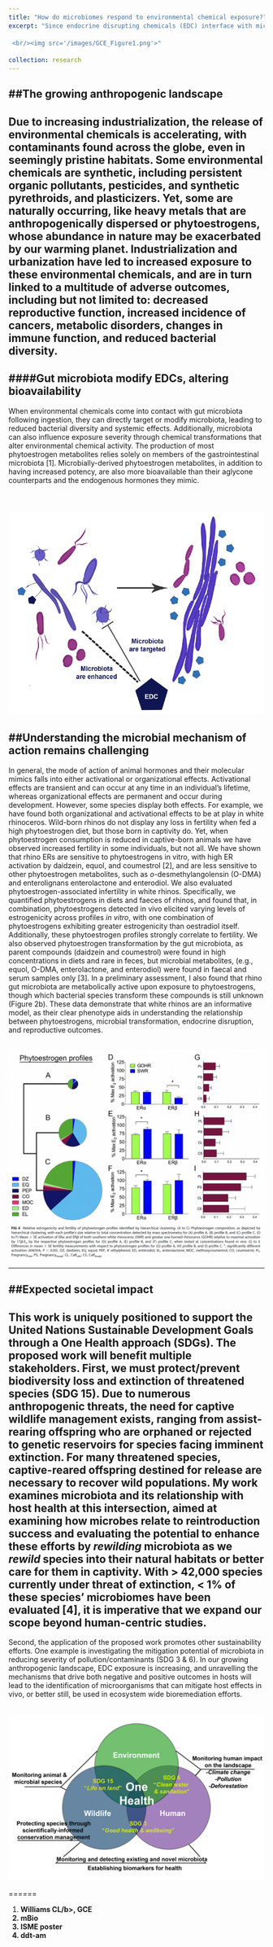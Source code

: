 ```yaml
---
title: "How do microbiomes respond to environmental chemical exposure?"
excerpt: "Since endocrine disrupting chemicals (EDC) interface with microbiota within the gut, they can directly target microbiota leading to systemic effects, but microbiota can also influence EDC severity through chemical transformations. One gap in our knowledge is whether microbiota may mitigate the effects of EDC exposure. I integrate multiple disciplines to evaluate the response of the gut microbiota to EDCs and to identify and characterize the key microbial players in EDC conversion. To better understand the role gut microbiota play in regulating the endocrine system, I examine interactions between microbiota and EDCs and their potential to affect endocrine function, a critical step in determining which microbiota are targeted and/or which ones may offer mitigation potential.

 <br/><img src='/images/GCE_Figure1.png'>"

collection: research
---
```

##The growing anthropogenic landscape
---
Due to increasing industrialization, the release of environmental chemicals is accelerating, with contaminants found across the globe, even in seemingly pristine habitats. Some
environmental chemicals are synthetic, including persistent organic pollutants, pesticides, and synthetic pyrethroids, and plasticizers. Yet, some are naturally occurring, like heavy metals that are anthropogenically dispersed or phytoestrogens, whose abundance in nature may be exacerbated by our warming planet. Industrialization and urbanization have led to increased exposure to these environmental chemicals, and are in turn linked to a multitude of adverse outcomes, including but not limited to: decreased reproductive function, increased incidence of cancers, metabolic disorders, changes in immune function, and reduced bacterial diversity.
---
####Gut microbiota modify EDCs, altering bioavailability
---
When environmental chemicals come into contact with gut microbiota following ingestion, they can directly target or modify microbiota, leading to reduced bacterial diversity and systemic effects. Additionally, microbiota can also influence exposure severity through chemical transformations that alter environmental chemical activity. The production of most phytoestrogen metabolites relies solely on members of the gastrointestinal microbiota [1]. Microbially-derived phytoestrogen metabolites, in addition to having increased potency, are also more bioavailable than their aglycone counterparts and the endogenous hormones they mimic. 

<br/><img src='/images/microbe-contaminant-int.png'>
---
##Understanding the microbial mechanism of action remains challenging
---
In general, the mode of action of animal hormones and their molecular mimics falls into either activational or organizational effects. Activational effects are transient and can occur at any time in an individual’s lifetime, whereas organizational effects are permanent and occur during development. However, some species display both effects. For example, we have found both organizational and activational effects to be at play in white rhinoceros. Wild-born rhinos do not display any loss in fertility when fed a high phytoestrogen diet, but those
born in captivity do. Yet, when phytoestrogen consumption is reduced in captive-born animals we have observed increased fertility in some individuals, but not all. We have shown that rhino ERs are sensitive to phytoestrogens in vitro, with high ER activation by daidzein, equol, and coumestrol [2], and are less sensitive to other phytoestrogen metabolites, such as <i>o-</i>desmethylangolensin (O-DMA) and enterolignans enterolactone and enterodiol. We also evaluated phytoestrogen-associated infertility in white rhinos. Specifically, we quantified phytoestrogens in diets and faeces of rhinos, and found that, in combination, phytoestrogens detected in vivo elicited varying levels of estrogenicity across profiles <i>in vitro</i>, with one
combination of phytoestrogens exhibiting greater estrogenicity than oestradiol itself. Additionally, these phytoestrogen profiles strongly correlate to fertility. We also observed phytoestrogen transformation by the gut microbiota, as parent compounds (daidzein and coumestrol) were found in high concentrations in diets and rare in feces, but microbial metabolites, (e.g., equol, O-DMA, enterolactone, and enterodiol) were found in faecal and serum samples only [3]. In a preliminary assessment, I also found that rhino gut microbiota are metabolically active upon exposure to phytoestrogens, though which bacterial species transform these compounds is still unknown (Figure 2b). These data demonstrate that white rhinos are an informative model, as their clear phenotype aids in understanding the relationship between phytoestrogens, microbial transformation, endocrine disruption, and reproductive outcomes.

<br/><img src='/images/mbio-fig.png'>

---
##Expected societal impact
---
This work is uniquely positioned to support the United Nations Sustainable Development Goals through a One Health approach (SDGs). The proposed work will benefit multiple stakeholders. First, we must protect/prevent biodiversity loss and extinction of threatened species (SDG 15). Due to numerous anthropogenic threats, the need for captive wildlife management exists, ranging from assist-rearing offspring who are orphaned or rejected to genetic reservoirs for species facing imminent extinction. For many threatened species, captive-reared offspring destined for release are necessary to recover wild populations. My work examines microbiota and its relationship with host health at this intersection, aimed at examining how microbes relate to reintroduction success and evaluating the potential to enhance these efforts by <i>rewilding</i> microbiota as we <i>rewild</i> species into their natural habitats or better care for them in captivity. With > 42,000 species currently under threat of extinction, < 1% of these species’ microbiomes have been evaluated [4], it is imperative that we expand
our scope beyond human-centric studies.
---
Second, the application of the proposed work promotes other sustainability efforts. One example is investigating the mitigation potential of microbiota in reducing severity of pollution/contaminants (SDG 3 & 6). In our growing anthropogenic landscape, EDC exposure is increasing, and unravelling the mechanisms that drive both negative and positive outcomes in hosts will lead to the identification of microorganisms that can mitigate host effects in vivo, or better still, be used in ecosystem wide bioremediation efforts.

<br/><img src='/images/OneHealth_SDG.png'>

======
1. <b> Williams CL/b>, GCE
2.  mBio
3. ISME poster 
4. ddt-am
